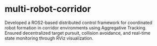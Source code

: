 # multi-robot-corridor
Developed a ROS2-based distributed control framework for coordinated robot formation in corridor environments using Aggregative Tracking. Ensured decentralized target pursuit, collision avoidance, and real-time state monitoring through RViz visualization.
